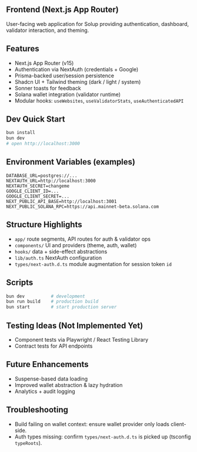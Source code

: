 ## Frontend (Next.js App Router)

User-facing web application for Solup providing authentication, dashboard, validator interaction, and theming.

## Features
- Next.js App Router (v15)
- Authentication via NextAuth (credentials + Google)
- Prisma-backed user/session persistence
- Shadcn UI + Tailwind theming (dark / light / system)
- Sonner toasts for feedback
- Solana wallet integration (validator runtime)
- Modular hooks: `useWebsites`, `useValidatorStats`, `useAuthenticatedAPI`

## Dev Quick Start
```bash
bun install
bun dev
# open http://localhost:3000
```

## Environment Variables (examples)
```
DATABASE_URL=postgres://...
NEXTAUTH_URL=http://localhost:3000
NEXTAUTH_SECRET=changeme
GOOGLE_CLIENT_ID=...
GOOGLE_CLIENT_SECRET=...
NEXT_PUBLIC_API_BASE=http://localhost:3001
NEXT_PUBLIC_SOLANA_RPC=https://api.mainnet-beta.solana.com
```

## Structure Highlights
- `app/` route segments, API routes for auth & validator ops
- `components/` UI and providers (theme, auth, wallet)
- `hooks/` data + side-effect abstractions
- `lib/auth.ts` NextAuth configuration
- `types/next-auth.d.ts` module augmentation for session token `id`

## Scripts
```bash
bun dev          # development
bun run build    # production build
bun start        # start production server
```

## Testing Ideas (Not Implemented Yet)
- Component tests via Playwright / React Testing Library
- Contract tests for API endpoints

## Future Enhancements
- Suspense-based data loading
- Improved wallet abstraction & lazy hydration
- Analytics + audit logging

## Troubleshooting
- Build failing on wallet context: ensure wallet provider only loads client-side.
- Auth types missing: confirm `types/next-auth.d.ts` is picked up (tsconfig `typeRoots`).
